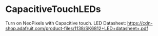 # CapacitiveTouchLEDs
Turn on NeoPixels with Capacitive touch.
LED Datasheet: https://cdn-shop.adafruit.com/product-files/1138/SK6812+LED+datasheet+.pdf
